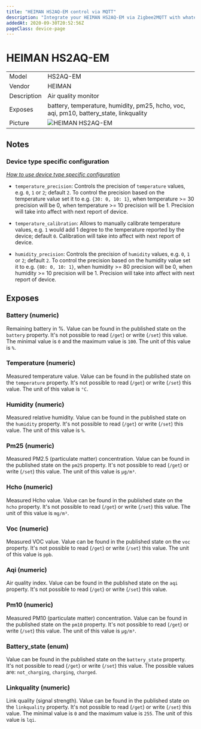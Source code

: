 ```yaml
---
title: "HEIMAN HS2AQ-EM control via MQTT"
description: "Integrate your HEIMAN HS2AQ-EM via Zigbee2MQTT with whatever smart home infrastructure you are using without the vendors bridge or gateway."
addedAt: 2020-09-30T20:52:56Z
pageClass: device-page
---
```


<!-- !!!! -->
<!-- ATTENTION: This file is auto-generated through docgen! -->
<!-- You can only edit the "## Notes"-Section. -->
<!-- !!!! -->

# HEIMAN HS2AQ-EM

|     |     |
|-----|-----|
| Model | HS2AQ-EM  |
| Vendor  | HEIMAN  |
| Description | Air quality monitor |
| Exposes | battery, temperature, humidity, pm25, hcho, voc, aqi, pm10, battery_state, linkquality |
| Picture | ![HEIMAN HS2AQ-EM](https://psi-4ward.github.io/zigbee2mqtt.io/images/devices/HS2AQ-EM.jpg) |


## Notes

### Device type specific configuration
*[How to use device type specific configuration](../guide/configuration/devices-groups.md#specific-device-options)*

* `temperature_precision`: Controls the precision of `temperature` values,
e.g. `0`, `1` or `2`; default `2`.
To control the precision based on the temperature value set it to e.g. `{30: 0, 10: 1}`,
when temperature >= 30 precision will be 0, when temperature >= 10 precision will be 1. Precision will take into affect with next report of device.
* `temperature_calibration`: Allows to manually calibrate temperature values,
e.g. `1` would add 1 degree to the temperature reported by the device; default `0`. Calibration will take into affect with next report of device.


* `humidity_precision`: Controls the precision of `humidity` values, e.g. `0`, `1` or `2`; default `2`.
To control the precision based on the humidity value set it to e.g. `{80: 0, 10: 1}`,
when humidity >= 80 precision will be 0, when humidity >= 10 precision will be 1. Precision will take into affect with next report of device.



## Exposes

### Battery (numeric)
Remaining battery in %.
Value can be found in the published state on the `battery` property.
It's not possible to read (`/get`) or write (`/set`) this value.
The minimal value is `0` and the maximum value is `100`.
The unit of this value is `%`.

### Temperature (numeric)
Measured temperature value.
Value can be found in the published state on the `temperature` property.
It's not possible to read (`/get`) or write (`/set`) this value.
The unit of this value is `°C`.

### Humidity (numeric)
Measured relative humidity.
Value can be found in the published state on the `humidity` property.
It's not possible to read (`/get`) or write (`/set`) this value.
The unit of this value is `%`.

### Pm25 (numeric)
Measured PM2.5 (particulate matter) concentration.
Value can be found in the published state on the `pm25` property.
It's not possible to read (`/get`) or write (`/set`) this value.
The unit of this value is `µg/m³`.

### Hcho (numeric)
Measured Hcho value.
Value can be found in the published state on the `hcho` property.
It's not possible to read (`/get`) or write (`/set`) this value.
The unit of this value is `mg/m³`.

### Voc (numeric)
Measured VOC value.
Value can be found in the published state on the `voc` property.
It's not possible to read (`/get`) or write (`/set`) this value.
The unit of this value is `ppb`.

### Aqi (numeric)
Air quality index.
Value can be found in the published state on the `aqi` property.
It's not possible to read (`/get`) or write (`/set`) this value.

### Pm10 (numeric)
Measured PM10 (particulate matter) concentration.
Value can be found in the published state on the `pm10` property.
It's not possible to read (`/get`) or write (`/set`) this value.
The unit of this value is `µg/m³`.

### Battery_state (enum)
Value can be found in the published state on the `battery_state` property.
It's not possible to read (`/get`) or write (`/set`) this value.
The possible values are: `not_charging`, `charging`, `charged`.

### Linkquality (numeric)
Link quality (signal strength).
Value can be found in the published state on the `linkquality` property.
It's not possible to read (`/get`) or write (`/set`) this value.
The minimal value is `0` and the maximum value is `255`.
The unit of this value is `lqi`.

